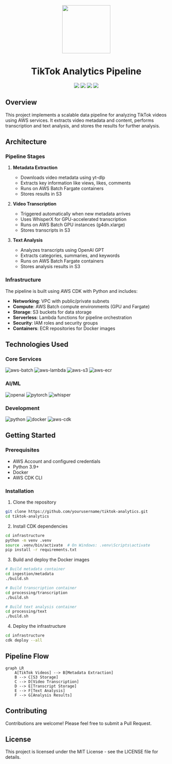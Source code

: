 <p align="center">
<img height="150" width="150" src="https://cdn.simpleicons.org/tiktok/gray"/>
</p>

<h1 align="center">TikTok Analytics Pipeline</h1>

<p align="center">
    <img src="https://img.shields.io/badge/AWS-232F3E?style=flat-square&logo=amazonaws&logoColor=white"/>
    <img src="https://img.shields.io/badge/Python-3776AB?style=flat-square&logo=python&logoColor=white"/>
    <img src="https://img.shields.io/badge/Docker-2496ED?style=flat-square&logo=docker&logoColor=white"/>
    <img src="https://img.shields.io/badge/AWS_CDK-232F3E?style=flat-square&logo=amazonaws&logoColor=white"/>
</p>

## Overview
This project implements a scalable data pipeline for analyzing TikTok videos using AWS services. It extracts video metadata and content, performs transcription and text analysis, and stores the results for further analysis.

## Architecture

### Pipeline Stages

1. **Metadata Extraction**
   - Downloads video metadata using yt-dlp
   - Extracts key information like views, likes, comments
   - Runs on AWS Batch Fargate containers
   - Stores results in S3

2. **Video Transcription** 
   - Triggered automatically when new metadata arrives
   - Uses WhisperX for GPU-accelerated transcription
   - Runs on AWS Batch GPU instances (g4dn.xlarge)
   - Stores transcripts in S3

3. **Text Analysis**
   - Analyzes transcripts using OpenAI GPT
   - Extracts categories, summaries, and keywords
   - Runs on AWS Batch Fargate containers
   - Stores analysis results in S3

### Infrastructure

The pipeline is built using AWS CDK with Python and includes:

- **Networking**: VPC with public/private subnets
- **Compute**: AWS Batch compute environments (GPU and Fargate)
- **Storage**: S3 buckets for data storage
- **Serverless**: Lambda functions for pipeline orchestration
- **Security**: IAM roles and security groups
- **Containers**: ECR repositories for Docker images

## Technologies Used

### Core Services
![aws-batch](https://img.shields.io/badge/AWS_Batch-232F3E?style=flat-square&logo=amazonaws&logoColor=white)
![aws-lambda](https://img.shields.io/badge/AWS_Lambda-FF9900?style=flat-square&logo=awslambda&logoColor=white)
![aws-s3](https://img.shields.io/badge/Amazon_S3-569A31?style=flat-square&logo=amazons3&logoColor=white)
![aws-ecr](https://img.shields.io/badge/Amazon_ECR-232F3E?style=flat-square&logo=amazonaws&logoColor=white)

### AI/ML
![openai](https://img.shields.io/badge/OpenAI-412991?style=flat-square&logo=openai&logoColor=white)
![pytorch](https://img.shields.io/badge/PyTorch-EE4C2C?style=flat-square&logo=pytorch&logoColor=white)
![whisper](https://img.shields.io/badge/Whisper-000000?style=flat-square&logo=openai&logoColor=white)

### Development
![python](https://img.shields.io/badge/Python-3776AB?style=flat-square&logo=python&logoColor=white)
![docker](https://img.shields.io/badge/Docker-2496ED?style=flat-square&logo=docker&logoColor=white)
![aws-cdk](https://img.shields.io/badge/AWS_CDK-232F3E?style=flat-square&logo=amazonaws&logoColor=white)

## Getting Started

### Prerequisites
- AWS Account and configured credentials
- Python 3.9+
- Docker
- AWS CDK CLI

### Installation

1. Clone the repository
```sh
git clone https://github.com/yourusername/tiktok-analytics.git
cd tiktok-analytics
```

2. Install CDK dependencies
```sh
cd infrastructure
python -m venv .venv
source .venv/bin/activate  # On Windows: .venv\Scripts\activate
pip install -r requirements.txt
```

3. Build and deploy the Docker images
```sh
# Build metadata container
cd ingestion/metadata
./build.sh

# Build transcription container
cd processing/transcription
./build.sh

# Build text analysis container
cd processing/text
./build.sh
```

4. Deploy the infrastructure
```sh
cd infrastructure
cdk deploy --all
```

## Pipeline Flow

```mermaid
graph LR
    A[TikTok Videos] --> B[Metadata Extraction]
    B --> C[S3 Storage]
    C --> D[Video Transcription]
    D --> E[Transcript Storage]
    E --> F[Text Analysis]
    F --> G[Analysis Results]
```

## Contributing
Contributions are welcome! Please feel free to submit a Pull Request.

## License
This project is licensed under the MIT License - see the LICENSE file for details.
